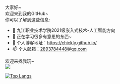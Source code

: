 大家好~  
欢迎来到我的GitHub~  
你可以了解到这些信息:  
- 🔭 九江职业技术学院2021级嵌入式技术-人工智能方向
- 🌱 正在学习很多有意思的东西~
- 💬 个人博客地址：https://chickly.github.io/
- 📫 个人邮箱：2893784448@qq.com

欢迎来找我玩~  
<img align="bottom" src="https://github-readme-stats.vercel.app/api?username=HOLLYwyh&show_icons=true&icon_color=CE1D2D&text_color=718096&bg_color=ffffff&hide_title=true" />


<!--
**chickly/chickly** is a ✨ _special_ ✨ repository because its `README.md` (this file) appears on your GitHub profile.

Here are some ideas to get you started:

- 🔭 I’m currently working on ...
- 🌱 I’m currently learning ...
- 👯 I’m looking to collaborate on ...
- 🤔 I’m looking for help with ...
- 💬 Ask me about ...
- 📫 How to reach me: ...
- 😄 Pronouns: ...
- ⚡ Fun fact: ...
-->
[![Top Langs](https://github-readme-stats.vercel.app/api/top-langs/?username=HOLLYwyh&layout=compact)](https://github.com/anuraghazra/github-readme-stats)
